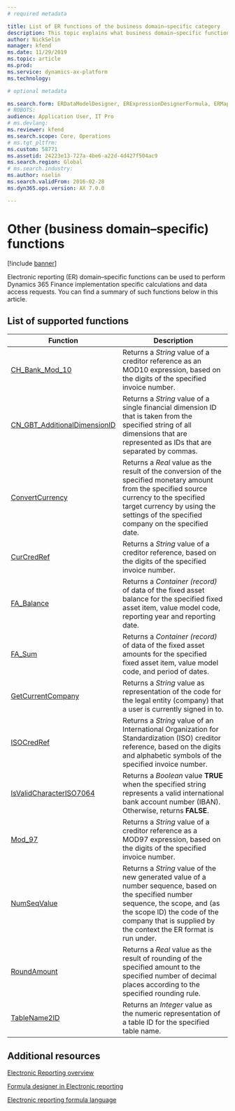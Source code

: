 ```yaml
---
# required metadata

title: List of ER functions of the business domain–specific category
description: This topic explains what business domain–specific functions are supported in ER
author: NickSelin
manager: kfend
ms.date: 11/29/2019
ms.topic: article
ms.prod: 
ms.service: dynamics-ax-platform
ms.technology: 

# optional metadata

ms.search.form: ERDataModelDesigner, ERExpressionDesignerFormula, ERMappedFormatDesigner, ERModelMappingDesigner
# ROBOTS: 
audience: Application User, IT Pro
# ms.devlang: 
ms.reviewer: kfend
ms.search.scope: Core, Operations
# ms.tgt_pltfrm: 
ms.custom: 58771
ms.assetid: 24223e13-727a-4be6-a22d-4d427f504ac9
ms.search.region: Global
# ms.search.industry: 
ms.author: nselin
ms.search.validFrom: 2016-02-28
ms.dyn365.ops.version: AX 7.0.0

---
```


# Other (business domain–specific) functions

[!include [banner](../includes/banner.md)]

Electronic reporting (ER) domain–specific functions can be used to perform Dynamics 365 Finance implementation specific calculations and data access requests. You can find a summary of such functions below in this article.

## List of supported functions

| **Function**  | **Description**  |
|---------------|------------------|
| [CH_Bank_Mod_10](er-functions-other-chbankmode10.md)       | Returns a *String* value of a creditor reference as an MOD10 expression, based on the digits of the specified invoice number.                                                      |
| [CN_GBT_AdditionalDimensionID](er-functions-other-cngbtadditionaldimensionid.md)           | Returns a *String* value of a single financial dimension ID that is taken from the specified string of all dimensions that are represented as IDs that are separated by commas.         |
| [ConvertCurrency](er-functions-other-convertcurrency.md)   | Returns a *Real* value as the result of the conversion of the specified monetary amount from the specified source currency to the specified target currency by using the settings of the specified company on the specified date.                     |
| [CurCredRef](er-functions-other-curcredref.md)             | Returns a *String* value of a creditor reference, based on the digits of the specified invoice number.                      |
| [FA_Balance](er-functions-other-fabalance.md)              | Returns a *Container (record)* of data of the fixed asset balance for the specified fixed asset item, value model code, reporting year and reporting date.                           |
| [FA_Sum](er-functions-other-fasum.md)                      | Returns a *Container (record)* of data of the fixed asset amounts for the specified fixed asset item, value model code, and period of dates.                                         |
| [GetCurrentCompany](er-functions-other-getcurrentcompany.md)| Returns a *String* value as representation of the code for the legal entity (company) that a user is currently signed in to.                                                          |
| [ISOCredRef](er-functions-other-isocredref.md)             | Returns a *String* value of an International Organization for Standardization (ISO) creditor reference, based on the digits and alphabetic symbols of the specified invoice number.      |
| [IsValidCharacterISO7064](er-functions-other-isvalidchariso7064.md)                   | Returns a *Boolean* value **TRUE** when the specified string represents a valid international bank account number (IBAN). Otherwise, returns **FALSE**.                                |
| [Mod_97](er-functions-other-mode97.md)                     | Returns a *String* value of a creditor reference as a MOD97 expression, based on the digits of the specified invoice number.                                                      |
| [NumSeqValue](er-functions-other-numseqvalue.md)           | Returns a *String* value of the new generated value of a number sequence, based on the specified number sequence, the scope, and (as the scope ID) the code of the company that is supplied by the context the ER format is run under.          |
| [RoundAmount](er-functions-other-roundamount.md)           | Returns a *Real* value as the result of rounding of the specified amount to the specified number of decimal places according to the specified rounding rule.                    |
| [TableName2ID](er-functions-other-tablename2id.md)         | Returns an *Integer* value as the numeric representation of a table ID for the specified table name.                       |

## Additional resources

[Electronic Reporting overview](general-electronic-reporting.md)

[Formula designer in Electronic reporting](general-electronic-reporting-formula-designer.md)

[Electronic reporting formula language](er-formula-language.md)
